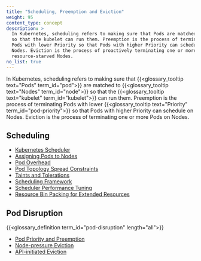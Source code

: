 ```yaml
---
title: "Scheduling, Preemption and Eviction"
weight: 95
content_type: concept
description: >
  In Kubernetes, scheduling refers to making sure that Pods are matched to Nodes
  so that the kubelet can run them. Preemption is the process of terminating 
  Pods with lower Priority so that Pods with higher Priority can schedule on 
  Nodes. Eviction is the process of proactively terminating one or more Pods on
  resource-starved Nodes.
no_list: true
---
```


In Kubernetes, scheduling refers to making sure that {{<glossary_tooltip text="Pods" term_id="pod">}}
are matched to {{<glossary_tooltip text="Nodes" term_id="node">}} so that the
{{<glossary_tooltip text="kubelet" term_id="kubelet">}} can run them. Preemption
is the process of terminating Pods with lower {{<glossary_tooltip text="Priority" term_id="pod-priority">}}
so that Pods with higher Priority can schedule on Nodes. Eviction is the process
of terminating one or more Pods on Nodes.

## Scheduling

* [Kubernetes Scheduler](/docs/concepts/scheduling-eviction/kube-scheduler/)
* [Assigning Pods to Nodes](/docs/concepts/scheduling-eviction/assign-pod-node/)
* [Pod Overhead](/docs/concepts/scheduling-eviction/pod-overhead/)
* [Pod Topology Spread Constraints](/docs/concepts/scheduling-eviction/topology-spread-constraints/)
* [Taints and Tolerations](/docs/concepts/scheduling-eviction/taint-and-toleration/)
* [Scheduling Framework](/docs/concepts/scheduling-eviction/scheduling-framework)
* [Scheduler Performance Tuning](/docs/concepts/scheduling-eviction/scheduler-perf-tuning/)
* [Resource Bin Packing for Extended Resources](/docs/concepts/scheduling-eviction/resource-bin-packing/)

## Pod Disruption

{{<glossary_definition term_id="pod-disruption" length="all">}}

* [Pod Priority and Preemption](/docs/concepts/scheduling-eviction/pod-priority-preemption/)
* [Node-pressure Eviction](/docs/concepts/scheduling-eviction/node-pressure-eviction/)
* [API-initiated Eviction](/docs/concepts/scheduling-eviction/api-eviction/)
